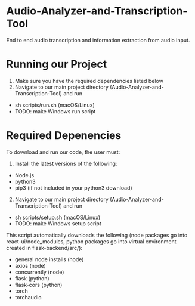 # Audio-Analyzer-and-Transcription-Tool
End to end audio transcription and information extraction from audio input. 

# Running our Project
1. Make sure you have the required dependencies listed below
2. Navigate to our main project directory (Audio-Analyzer-and-Transcription-Tool) and run
- sh scripts/run.sh (macOS/Linux)
- TODO: make Windows run script

# Required Depenencies
To download and run our code, the user must:
1. Install the latest versions of the following:
- Node.js
- python3
- pip3 (if not included in your python3 download)
2. Navigate to our main project directory (Audio-Analyzer-and-Transcription-Tool) and run
- sh scripts/setup.sh (macOS/Linux)
- TODO: make Windows setup script

This script automatically downloads the following (node packages go into react-ui/node_modules, python packages go into virtual environment created in flask-backend/src/):
- general node installs (node)
- axios (node)
- concurrently (node)
- flask (python)
- flask-cors (python)
- torch
- torchaudio
